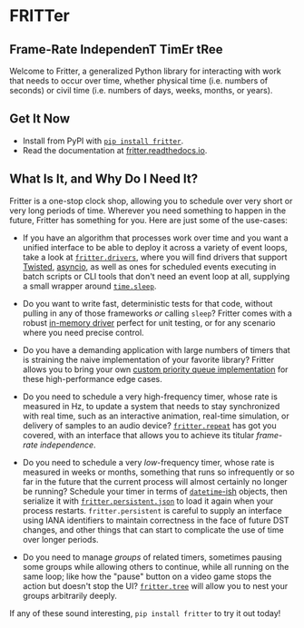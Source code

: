 # FRITTer

## Frame-Rate IndependenT TimEr tRee

Welcome to Fritter, a generalized Python library for interacting with work that
needs to occur over time, whether physical time (i.e. numbers of seconds) or
civil time (i.e. numbers of days, weeks, months, or years).

## Get It Now

- Install from PyPI with [`pip install fritter`](https://pypi.org/project/fritter/).
- Read the documentation at [fritter.readthedocs.io](https://fritter.readthedocs.io/).

## What Is It, and Why Do I Need It?

Fritter is a one-stop clock shop, allowing you to schedule over very short or
very long periods of time.  Wherever you need something to happen in the
future, Fritter has something for you.  Here are just some of the use-cases:

- If you have an algorithm that processes work over time and you want a unified
  interface to be able to deploy it across a variety of event loops, take a
  look at
  [`fritter.drivers`](https://fritter.readthedocs.io/en/latest/api/fritter.drivers.html),
  where you will find drivers that support [Twisted](https://twisted.org),
  [asyncio](https://docs.python.org/3.12/library/asyncio.html), as well as ones
  for scheduled events executing in batch scripts or CLI tools that don't need
  an event loop at all, supplying a small wrapper around
  [`time.sleep`](https://docs.python.org/3.12/library/time.html#time.sleep).

- Do you want to write fast, deterministic tests for that code, without pulling
  in any of those frameworks *or* calling `sleep`?  Fritter comes with a robust
  [in-memory
  driver](https://fritter.readthedocs.io/en/latest/api/fritter.drivers.memory.MemoryDriver.html)
  perfect for unit testing, or for any scenario where you need precise control.

- Do you have a demanding application with large numbers of timers that is
  straining the naive implementation of your favorite library?  Fritter allows
  you to bring your own [custom priority queue
  implementation](https://fritter.readthedocs.io/en/latest/api/fritter.boundaries.PriorityQueue.html)
  for these high-performance edge cases.

- Do you need to schedule a very high-frequency timer, whose rate is measured
  in Hz, to update a system that needs to stay synchronized with real time,
  such as an interactive animation, real-time simulation, or delivery of
  samples to an audio device?
  [`fritter.repeat`](https://fritter.readthedocs.io/en/latest/repeat.html) has
  got you covered, with an interface that allows you to achieve its titular
  *frame-rate independence*.

- Do you need to schedule a very *low*-frequency timer, whose rate is measured
  in weeks or months, something that runs so infrequently or so far in the
  future that the current process will almost certainly no longer be running?
  Schedule your timer in terms of
  [`datetime`-ish](https://pypi.org/project/datetype/) objects, then serialize
  it with
  [`fritter.persistent.json`](https://fritter.readthedocs.io/en/latest/persistence.html)
  to load it again when your process restarts.  `fritter.persistent` is careful
  to supply an interface using IANA identifiers to maintain correctness in the
  face of future DST changes, and other things that can start to complicate the
  use of time over longer periods.

- Do you need to manage *groups* of related timers, sometimes pausing some
  groups while allowing others to continue, while all running on the same loop;
  like how the "pause" button on a video game stops the action but doesn't stop
  the UI?
  [`fritter.tree`](https://fritter.readthedocs.io/en/latest/trees.html) will
  allow you to nest your groups arbitrarily deeply.

If any of these sound interesting, `pip install fritter` to try it out today!
